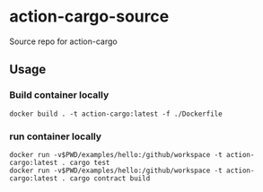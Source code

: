 # action-cargo-source
Source repo for action-cargo

## Usage


### Build container locally 
```
docker build . -t action-cargo:latest -f ./Dockerfile
```

### run container locally
```
docker run -v$PWD/examples/hello:/github/workspace -t action-cargo:latest . cargo test
docker run -v$PWD/examples/hello:/github/workspace -t action-cargo:latest . cargo contract build
```